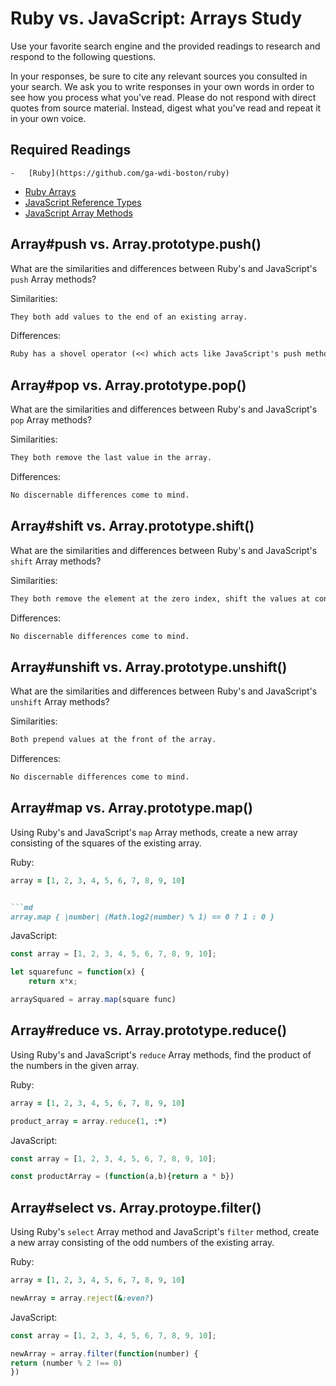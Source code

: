 # Ruby vs. JavaScript: Arrays Study

Use your favorite search engine and the provided readings to research and
respond to the following questions.

In your responses, be sure to cite any relevant sources you consulted in your
search. We ask you to write responses in your own words in order to see how you
process what you've read. Please do not respond with direct quotes from source
material. Instead, digest what you've read and repeat it in your own voice.

## Required Readings

    -   [Ruby](https://github.com/ga-wdi-boston/ruby)
-   [Ruby Arrays](https://github.com/ga-wdi-boston/ruby-arrays)
-   [JavaScript Reference Types](https://github.com/ga-wdi-boston/js-reference-types)
-   [JavaScript Array Methods](https://github.com/ga-wdi-boston/js-array-methods)

## Array#push vs. Array.prototype.push()

What are the similarities and differences between Ruby's and JavaScript's `push`
Array methods?

Similarities:

```md
They both add values to the end of an existing array.
```

Differences:

```md
Ruby has a shovel operator (<<) which acts like JavaScript's push method.
```

## Array#pop vs. Array.prototype.pop()

What are the similarities and differences between Ruby's and JavaScript's `pop`
Array methods?

Similarities:

```md
They both remove the last value in the array.
```

Differences:

```md
No discernable differences come to mind.
```

## Array#shift vs. Array.prototype.shift()

What are the similarities and differences between Ruby's and JavaScript's
`shift` Array methods?

Similarities:

```md
They both remove the element at the zero index, shift the values at consecutive indexes down, and return the removed value.
```

Differences:

```md
No discernable differences come to mind.
```

## Array#unshift vs. Array.prototype.unshift()

What are the similarities and differences between Ruby's and JavaScript's
`unshift` Array methods?

Similarities:

```md
Both prepend values at the front of the array.
```

Differences:

```md
No discernable differences come to mind.
```

## Array#map vs. Array.prototype.map()

Using Ruby's and JavaScript's `map` Array methods, create a new array consisting
of the squares of the existing array.

Ruby:

```ruby
array = [1, 2, 3, 4, 5, 6, 7, 8, 9, 10]


```md
array.map { |number| (Math.log2(number) % 1) == 0 ? 1 : 0 }
```

JavaScript:

```javascript
const array = [1, 2, 3, 4, 5, 6, 7, 8, 9, 10];

let squarefunc = function(x) {
    return x*x;

arraySquared = array.map(square func)
```

## Array#reduce vs. Array.prototype.reduce()

Using Ruby's and JavaScript's `reduce` Array methods, find the product of the
numbers in the given array.

Ruby:

```ruby
array = [1, 2, 3, 4, 5, 6, 7, 8, 9, 10]

product_array = array.reduce(1, :*)
```

JavaScript:

```javascript
const array = [1, 2, 3, 4, 5, 6, 7, 8, 9, 10];

const productArray = (function(a,b){return a * b})
```

## Array#select vs. Array.protoype.filter()

Using Ruby's `select` Array method and JavaScript's `filter` method, create a
new array consisting of the odd numbers of the existing array.

Ruby:

```ruby
array = [1, 2, 3, 4, 5, 6, 7, 8, 9, 10]

newArray = array.reject(&:even?)
```

JavaScript:

```javascript
const array = [1, 2, 3, 4, 5, 6, 7, 8, 9, 10];

newArray = array.filter(function(number) {
return (number % 2 !== 0)
})

```
